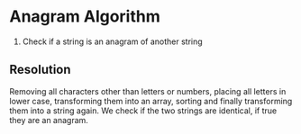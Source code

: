 # Anagram Algorithm

1. Check if a string is an anagram of another string

## Resolution

Removing all characters other than letters or numbers, placing all letters in lower case, transforming them into an array, sorting and finally transforming them into a string again. We check if the two strings are identical, if true they are an anagram.
